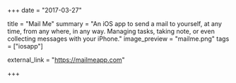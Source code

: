 +++
date = "2017-03-27"

title = "Mail Me"
summary = "An iOS app to send a mail to yourself, at any time, from any where, in any way. Managing tasks, taking note, or even collecting messages with your iPhone."
image_preview = "mailme.png"
tags = ["iosapp"]

external_link = "https://mailmeapp.com"

+++

